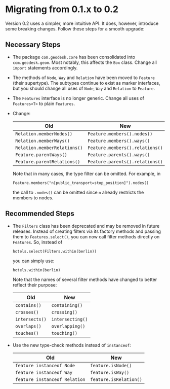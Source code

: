 # Migrating from 0.1.x to 0.2

Version 0.2 uses a simpler, more intuitive API. It does, however, introduce some breaking changes. Follow these steps for a smooth upgrade: 

## Necessary Steps

- The package `com.geodesk.core` has been consolidated into `com.geodesk.geom`. Most notably, this affects the `Box` class. Change all `import` statements accordingly.

- The methods of `Node`, `Way` and `Relation` have been moved to `Feature` (their supertype). The subtypes continue to exist as marker interfaces, but you should change all uses of `Node`, `Way` and `Relation` to `Feature`.

- The `Features` interface is no longer generic. Change all uses of `Features<T>` to plain `Features`.

- Change:
    
   Old                           | New
   ------------------------------|-----------------------------
   `Relation.memberNodes()`      | `Feature.members().nodes()`
   `Relation.memberWays()`       |  `Feature.members().ways()`
   `Relation.memberRelations()`  |  `Feature.members().relations()`
   `Feature.parentWays()`        |  `Feature.parents().ways()`
   `Feature.parentRelations()`   | `Feature.parents().relations()`

  Note that in many cases, the type filter can be omitted. For example, in 

  `Feature.members("n[public_transport=stop_position]").nodes()`

  the call to `.nodes()` can be omitted since `n` already restricts the
  members to nodes. 

## Recommended Steps

- The `Filters` class has been deprecated and may be removed in future releases. Instead of creating filters via its factory methods and passing them to `Features.select()`, you can now call filter methods directly on `Features`. So, instead of

   `hotels.select(Filters.within(berlin))`

  you can simply use:

   `hotels.within(berlin)`

  Note that the names of several filter methods have changed to better reflect their purpose:

   Old            | New
   ---------------|---------------------
   `contains()`   | `containing()`
   `crosses()`    | `crossing()`
   `intersects()` | `intersecting()`
   `overlaps()`   | `overlapping()`
   `touches()`    | `touching()`

- Use the new type-check methods instead of `instanceof`:

   Old                           | New
   ------------------------------|---------------------
   `feature instanceof Node`     | `feature.isNode()`
   `feature instanceof Way`      | `feature.isWay()`
   `feature instanceof Relation` | `feature.isRelation()`

